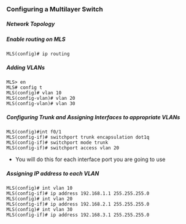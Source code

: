 ### Configuring a Multilayer Switch

##### Network Topology 

##### Enable routing on MLS
```
MLS(config)# ip routing 
```

##### Adding VLANs 

```
MLS> en
MLS# config t
MLS(config)# vlan 10 
MLS(config-vlan)# vlan 20 
MLS(config-vlan)# vlan 30 
```

##### Configuring Trunk and Assigning Interfaces to appropriate VLANs
```
MLS(config)#int f0/1
MLS(config-if)# switchport trunk encapsulation dot1q
MLS(config-if)# switchport mode trunk 
MLS(config-if)# switchport access vlan 20 
```
- You will do this for each interface port you are going to use 

##### Assigning IP address to each VLAN 
```
MLS(config)# int vlan 10 
MLS(config-if)# ip address 192.168.1.1 255.255.255.0
MLS(config)# int vlan 20 
MLS(config-if)# ip address 192.168.2.1 255.255.255.0
MLS(config)# int vlan 30 
MLS(config-if)# ip address 192.168.3.1 255.255.255.0
```

